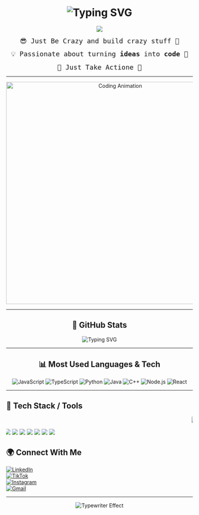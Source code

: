 <!-- Fancy Heading -->
<h1 align="center">
  <img src="https://readme-typing-svg.herokuapp.com?font=Montserrat+Alternates&size=32&duration=3000&pause=1000&color=F75C7E&center=true&vCenter=true&width=500&lines=Hi+All%2C+I'm+Bala+Tanish;17+y%2Fo+Developer+from+India;AI+%7C+Automation+%7C+Full+Stack" alt="Typing SVG" />
</h1>

<p align="center">
  <img src="https://readme-typing-svg.demolab.com?font=Fira+Code&size=24&pause=1000&color=FFD700&center=true&vCenter=true&width=500&lines=Welcome+to+my+World+Guys;AI+Developer;Automation+Engineer;Full-Stack+Builder;Turning+Ideas+into+Reality" />
</p>

<!-- Subtext with Gradient Font -->
<p align="center">
  <samp style="font-size:18px;">
    😎 Just Be Crazy and build crazy stuff </b> 🚀
  </samp>
</p>


  <!-- Subtext -->
  <p align="center">
    <samp style="font-size:18px;">
      💡 Passionate about turning <b>ideas</b> into <b>code</b> 🚀
    </samp>
  </p>


  <!-- Subtext -->
  <p align="center">
    <samp style="font-size:18px;">
     🤩 Just Take Actione</b> 🚀
    </samp>
  </p>


---

<p align="center">
  <img src="https://media.giphy.com/media/L1R1tvI9svkIWwpVYr/giphy.gif" width="600" alt="Coding Animation" />
</p>


---

  <!-- GitHub Stats -->
  <h2 align="center">🚀 GitHub Stats</h2>
  <p align="center">
    <img src="https://readme-typing-svg.herokuapp.com?font=Fira+Code&size=22&pause=1000&color=00FF99&center=true&vCenter=true&width=435&lines=Total+Repos:+1️⃣7️⃣%2b;Total+Commits:+1️⃣2️⃣0️⃣0️⃣%2B;Stars+Earned:+4️⃣3️⃣" alt="Typing SVG" />
  </p>

  <hr/>




  <!-- Most Used Languages -->
  <h2 align="center">📊 Most Used Languages & Tech</h2>
  <p align="center">
    <img src="https://readme-typing-svg.herokuapp.com?font=Fira+Code&size=18&duration=2000&pause=500&color=F7DF1E&width=300&lines=JavaScript+—+25%25" alt="JavaScript" />
    <img src="https://readme-typing-svg.herokuapp.com?font=Fira+Code&size=18&duration=2000&pause=500&color=3178C6&width=300&lines=TypeScript+—+15%25" alt="TypeScript" />
    <img src="https://readme-typing-svg.herokuapp.com?font=Fira+Code&size=18&duration=2000&pause=500&color=3776AB&width=300&lines=Python+—+20%25" alt="Python" />
    <img src="https://readme-typing-svg.herokuapp.com?font=Fira+Code&size=18&duration=2000&pause=500&color=E34C26&width=300&lines=Java+—+10%25" alt="Java" />
    <img src="https://readme-typing-svg.herokuapp.com?font=Fira+Code&size=18&duration=2000&pause=500&color=00599C&width=300&lines=C%2B%2B+—+5%25" alt="C++" />
    <img src="https://readme-typing-svg.herokuapp.com?font=Fira+Code&size=18&duration=2000&pause=500&color=339933&width=300&lines=Node.js+—+15%25" alt="Node.js" />
    <img src="https://readme-typing-svg.herokuapp.com?font=Fira+Code&size=18&duration=2000&pause=500&color=61DAFB&width=300&lines=React+—+10%25" alt="React" />
  </p>

  <hr/>

  ## 🚀 Tech Stack / Tools  

<p align="center">
  <!-- First Line: Scroll Right -> Left -->
  <marquee behavior="scroll" direction="left" scrollamount="4">
    <img src="https://img.shields.io/badge/Python-3776AB?style=for-the-badge&logo=python&logoColor=white" />
    <img src="https://img.shields.io/badge/JavaScript-F7DF1E?style=for-the-badge&logo=javascript&logoColor=black" />
    <img src="https://img.shields.io/badge/TypeScript-007ACC?style=for-the-badge&logo=typescript&logoColor=white" />
    <img src="https://img.shields.io/badge/Node.js-43853D?style=for-the-badge&logo=node.js&logoColor=white" />
    <img src="https://img.shields.io/badge/React-20232A?style=for-the-badge&logo=react&logoColor=61DAFB" />
    <img src="https://img.shields.io/badge/Flutter-02569B?style=for-the-badge&logo=flutter&logoColor=white" />
  </marquee>
</p>

<p align="center">
  <!-- Second Line: Scroll Left -> Right -->
  <marquee behavior="scroll" direction="right" scrollamount="4">
    <img src="https://img.shields.io/badge/Figma-F24E1E?style=for-the-badge&logo=figma&logoColor=white" />
    <img src="https://img.shields.io/badge/Cursor-FFD700?style=for-the-badge&logo=visualstudiocode&logoColor=black" />
    <img src="https://img.shields.io/badge/Framer-0055FF?style=for-the-badge&logo=framer&logoColor=white" />
    <img src="https://img.shields.io/badge/HuggingFace-FFDD00?style=for-the-badge&logo=huggingface&logoColor=black" />
    <img src="https://img.shields.io/badge/ElevenLabs-FF6600?style=for-the-badge&logo=ai&logoColor=white" />
    <img src="https://img.shields.io/badge/Vapi-A020F0?style=for-the-badge&logo=api&logoColor=white" />
    <img src="https://img.shields.io/badge/Git-F05032?style=for-the-badge&logo=git&logoColor=white" />
    <img src="https://img.shields.io/badge/GitHub-181717?style=for-the-badge&logo=github&logoColor=white" />
  </marquee>
</p>


## 🌍 Connect With Me
[![LinkedIn](https://img.shields.io/badge/LinkedIn-blue?style=for-the-badge&logo=linkedin)](https://www.linkedin.com/in/bala-tanish-964791372?utm_source=share&utm_campaign=share_via&utm_content=profile&utm_medium=ios_app)  
[![TikTok](https://img.shields.io/badge/TikTok-black?style=for-the-badge&logo=tiktok)](https://www.tiktok.com/@thecursorguy?_t=ZN-8zA0sF8l55a&_r=1)  
[![Instagram](https://img.shields.io/badge/Instagram-E4405F?style=for-the-badge&logo=instagram&logoColor=white)](https://www.instagram.com/tanish2390_/)  
[![Gmail](https://img.shields.io/badge/Gmail-red?style=for-the-badge&logo=gmail&logoColor=white)](mailto:tanishbala567@gmail.com)

---


  <!-- Closing Typewriter -->
  <p align="center">
    <img src="https://readme-typing-svg.demolab.com?font=Fira+Code&size=22&pause=1200&color=00F700&center=true&vCenter=true&width=500&lines=Code.+Build.+Automate.+Inspire." alt="Typewriter Effect" />
  </p>

</div>
